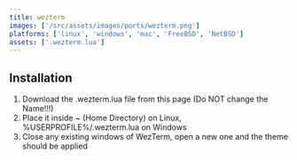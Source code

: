 ```yaml
---
title: wezterm
images: ['/src/assets/images/ports/wezterm.png']
platforms: ['linux', 'windows', 'mac', 'FreeBSD', 'NetBSD']
assets: ['.wezterm.lua']
---
```


## Installation

1. Download the .wezterm.lua file from this page (Do NOT change the Name!!!)
2. Place it inside ~ (Home Directory) on Linux, %USERPROFILE%/.wezterm.lua on Windows
3. Close any existing windows of WezTerm, open a new one and the theme should be applied
